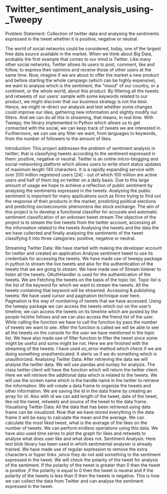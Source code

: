 # Twitter_sentiment_analysis_using-_Tweepy

 Problem Statement: Collection of twitter data and analysing the sentiments expressed in the tweet whether it is positive, negative or neutral.
 
The world of social networks could be considered, today, one of the largest free data source available in the market. When we think about Big Data, probably the first example that comes to our mind is Twitter.
Like many other social networks, Twitter allows its users to post, comment, like and follow, to express their opinions and receive those of other users at the same time.
Now, imagine if we are about to offer the market a new product and before starting the whole campaign (which can be highly expensive), we want to analyse which is the sentiment, the “mood” of our country, or a continent, or the whole world, about this product. By filtering all the tweets and retweets of our users’ sample with some keywords related to our product, we might discover that our business strategy is not the best. Hence, we might re-direct our analysis and test whether some changes could improve our idea, gathering new information and slightly modify our filters.
And we can do all this in streaming, that means, in real time. With Tweepy, the library implemented in Python which allows us to get connected with the social, we can keep track of tweets we are interested in. Furthermore, we can use any filter we want, from languages to keywords, from the number of followers to the amount of likes.

Introduction: This project addresses the problem of sentiment analysis in twitter; that is classifying tweets according to the sentiment expressed in them: positive, negative or neutral. Twitter is an online micro-blogging and social-networking platform which allows users to write short status updates of maximum length 140 characters. It is a rapidly expanding service with over 200 million registered users [24] - out of which 100 million are active users and half of them log on twitter on a daily basis. Due to this large amount of usage we hope to achieve a reflection of public sentiment by analysing the sentiments expressed in the tweets. Analysing the public sentiment is important for many applications such as firms trying to find out the response of their products in the market, predicting political elections and predicting socioeconomic phenomena like stock exchange. The aim of this project is to develop a functional classifier for accurate and automatic sentiment classification of an unknown tweet stream The objective of the project is to stream the live tweets from the twitter account, accessing all the information related to the tweets Analysing the tweets and the data the we have collected and finally analysing the sentiments of the tweet classifying it into three categories: positive, negative or neutral.

Streaming Twitter Data: We have started with making the developer account for twitter and created an application Analyse sentiment tweet to use its credentials for accessing the tweets. We have made use of tweepy package in python to stream the live tweets and also for the authentication of the tweets that we are going to stream. We have made use of Stream listener to listen all the tweets. OAuthHandler is used for the authentication of the tweets. We are Fetching the tweets on the basis of the topic list. Topic list is the list of the keyword for which we want to stream the tweets. All the tweets containing that keyword will be streamed. Accessing & publishing tweets: We have used cursor and pagination technique over here. Pagination is the way of numbering of tweets that we have accessed. Using the tweepy package we can access the tweets which our on the user’s timeline, we can access the tweets on its timeline which are posted by the people he/she follows and we can also access the friend list of the user. While calling the function we have to call the function by pass the number of tweets we want to see. After the function is called we will be able to see all the tweets on the console for the user we have mentioned in the topic list. We have also made use of filter function to filter the tweet since some might be useful and some might be not. Here we are finished with the streaming of the tweets. I have used on_error method which check if we are doing something unauthenticated. It alerts us if we do something which is unauthorized. Analysing Twitter Data: After retrieving the data we will analyse the twitter data. We will use pandas and numpy for analysis. The class twitter client will have the function which will return the twitter client. Here we will retrieve the additional data which is related to the tweets. We will use the screen name which is the handle name in the twitter to retrieve the information. We will create a data frame to organize the tweets and other information. We are saving the id in the data frame by creating an array for id. Also with id we can add length of the tweet, date of the tweet, like od the tweet, retweets and source of the tweet to the data frame. Visualising Twitter Data: All the data that has been retrieved using data frame can be visualized. Now that we have stored everything in the data frame it will be easy to calculate the mean and the average. We can calculate the most liked tweet, what is the average of the likes on the number of tweets. We can perform endless operations using this data. We have also used time series to plot the graph for likes and retweets to analyse what does user like and what does not. Sentiment Analysis: Here text blob library has been used in which sentimental analyser is already trained. We have made use of regular expression to remove the extra characters or hyper links ,since they do not add something to the sentiment expressed in the tweet. We will check the polarity of the tweet for analysis of the sentiment. If the polarity of the tweet is greater than 0 then the tweet is positive ,if the polarity is equal to 0 then the tweet is neutral and if the polarity of the tweets is less than 0 then the tweets is negative. This is how we can collect the data from Twitter and can analyse the sentiment expressed in the tweet.
